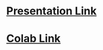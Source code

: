 # [Presentation Link](https://docs.google.com/presentation/d/17nI3cenYLuLk7dhfbO7h-9opddYp7v_40r7oWREnbtU/edit#slide=id.g1dc61c3ea9e_0_77)

# [Colab Link](https://colab.research.google.com/drive/1G__qyVz5V13JJvcSWdo_QuQpt_DqVCv3?usp=sharing)